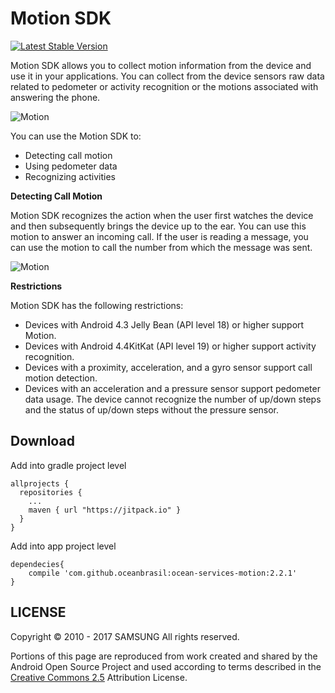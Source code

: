 # Motion SDK

[![Latest Stable Version](https://img.shields.io/badge/version-2.2.1-green.svg)](http://developer.samsung.com/galaxy/motion)

Motion SDK allows you to collect motion information from the device and use it in your applications. You can collect from the device sensors raw data related to pedometer or activity recognition or the motions associated with answering the phone.

![Motion](http://developer.samsung.com/sd2_images/galaxy/content/SMS_Motion_01_2.jpg)

You can use the Motion SDK to:

  - Detecting call motion
  - Using pedometer data
  - Recognizing activities
  
__Detecting Call Motion__

Motion SDK recognizes the action when the user first watches the device and then subsequently brings the device up to the ear. You can use this motion to answer an incoming call. If the user is reading a message, you can use the motion to call the number from which the message was sent.

![Motion](http://developer.samsung.com/sd2_images/galaxy/content/SMS_Motion_02.jpg)

**Restrictions**

Motion SDK has the following restrictions:

- Devices with Android 4.3 Jelly Bean (API level 18) or higher support Motion.
- Devices with Android 4.4KitKat (API level 19) or higher support activity recognition.
- Devices with a proximity, acceleration, and a gyro sensor support call motion detection.
- Devices with an acceleration and a pressure sensor support pedometer data usage. The device cannot recognize the number of up/down steps and the status of up/down steps without the pressure sensor.


## Download

Add into gradle project level

``` Gradle
allprojects {
  repositories {
    ...
    maven { url "https://jitpack.io" }
  }
}
```

Add into app project level

``` Gradle
dependecies{
    compile 'com.github.oceanbrasil:ocean-services-motion:2.2.1'
}
```

## LICENSE

Copyright © 2010 - 2017 SAMSUNG All rights reserved.

Portions of this page are reproduced from work created and shared by the Android Open Source Project and used according to terms described in the [Creative Commons 2.5](https://creativecommons.org/licenses/by/2.5/) Attribution License.
